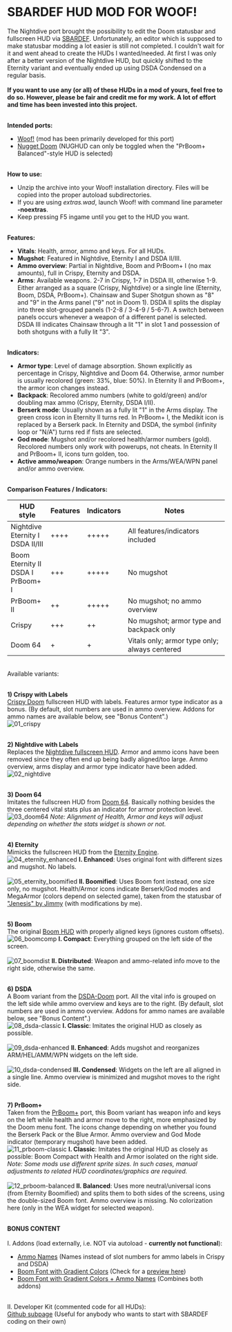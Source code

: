 # SBARDEF HUD MOD FOR WOOF!

The Nightdive port brought the possibility to edit the Doom statusbar and fullscreen HUD via <a href="https://doomwiki.org/wiki/SBARDEF" target= "_blank">SBARDEF</a>. Unfortunately, an editor which is supposed to make statusbar modding a lot easier is still not completed. I couldn't wait for it and went ahead to create the HUDs I wanted/needed. At first I was only after a better version of the Nightdive HUD, but quickly shifted to the Eternity variant and eventually ended up using DSDA Condensed on a regular basis.<br><br>
**If you want to use any (or all) of these HUDs in a mod of yours, feel free to do so. However, please be fair and credit me for my work. A lot of effort and time has been invested into this project.**<br><br>

**Intended ports:**
- <a href="https://github.com/fabiangreffrath/woof" target= "_blank">Woof!</a> (mod has been primarily developed for this port)<br>
- <a href="https://github.com/MrAlaux/Nugget-Doom" target= "_blank">Nugget Doom</a> (NUGHUD can only be toggled when the "PrBoom+ Balanced"-style HUD is selected)<br><br>

**How to use:**
- Unzip the archive into your Woof! installation directory. Files will be copied into the proper autoload subdirectories.<br>
- If you are using *extras.wad*, launch Woof! with command line parameter **-noextras**.<br>
- Keep pressing F5 ingame until you get to the HUD you want.<br><br>

**Features:**
- **Vitals**: Health, armor, ammo and keys. For all HUDs.<br>
- **Mugshot**: Featured in Nightdive, Eternity I and DSDA II/III.<br>
- **Ammo overview**: Partial in Nightdive, Boom and PrBoom+ I (no max amounts), full in Crispy, Eternity and DSDA.<br>
- **Arms**: Available weapons. 2-7 in Crispy, 1-7 in DSDA III, otherwise 1-9. Either arranged as a square (Crispy, Nightdive) or a single line (Eternity, Boom, DSDA, PrBoom+). Chainsaw and Super Shotgun shown as "8" and "9" in the Arms panel ("9" not in Doom 1). DSDA II splits the display into three slot-grouped panels (1-2-8 / 3-4-9 / 5-6-7). A switch between panels occurs whenever a weapon of a different panel is selected. DSDA III indicates Chainsaw through a lit "1" in slot 1 and possession of both shotguns with a fully lit "3".<br><br>

**Indicators:**
- **Armor type**: Level of damage absorption. Shown explicitly as percentage in Crispy, Nightdive and Doom 64. Otherwise, armor number is usually recolored (green: 33%, blue: 50%). In Eternity II and PrBoom+, the armor icon changes instead.<br>
- **Backpack**: Recolored ammo numbers (white to gold/green) and/or doubling max ammo (Crispy, Eternity, DSDA I/II).<br>
- **Berserk mode**: Usually shown as a fully lit "1" in the Arms display. The green cross icon in Eternity II turns red. In PrBoom+ I, the Medikit icon is replaced by a Berserk pack. In Eternity and DSDA, the symbol (infinity loop or "N/A") turns red if fists are selected.<br>
- **God mode**: Mugshot and/or recolored health/armor numbers (gold). Recolored numbers only work with powerups, not cheats. In Eternity II and PrBoom+ II, icons turn golden, too.<br>
- **Active ammo/weapon**: Orange numbers in the Arms/WEA/WPN panel and/or ammo overview.<br><br>

**Comparison Features / Indicators:**<br>

| HUD style | Features | Indicators | Notes |
| ----------- | ----------- | ----------- | ----------- |
| Nightdive<br>Eternity I<br>DSDA II/III | ++++ | +++++ | All features/indicators included |
| Boom<br>Eternity II<br>DSDA I<br>PrBoom+ I | +++ | +++++ | No mugshot |
| PrBoom+ II | ++ | +++++ | No mugshot; no ammo overview |
| Crispy | +++ | ++ | No mugshot; armor type and backpack only |
| Doom 64 | + | + | Vitals only; armor type only; always centered |
<br>
Available variants:<br><br>

**1) Crispy with Labels**<br>
<a href="https://github.com/fabiangreffrath/crispy-doom" target= "_blank">Crispy Doom</a> fullscreen HUD with labels. Features armor type indicator as a bonus. (By default, slot numbers are used in ammo overview. Addons for ammo names are available below, see "Bonus Content".)<br>
![01_crispy](https://github.com/user-attachments/assets/211ea2c6-09a0-40d1-b141-076b6f176029)
<br><br>

**2) Nightdive with Labels**<br>
Replaces the <a href="https://static.doomworld.com/pages_media/29_lor1.png" target= "_blank">Nightdive fullscreen HUD</a>. Armor and ammo icons have been removed since they often end up being badly aligned/too large. Ammo overview, arms display and armor type indicator have been added.<br>
![02_nightdive](https://github.com/user-attachments/assets/b9d18324-8a8b-444a-a1f6-f10aa261e4bc)
<br><br>

**3) Doom 64**<br>
Imitates the fullscreen HUD from <a href="https://www.nintendoworldreport.com/media/51707/1/5.jpg" target= "_blank">Doom 64</a>. Basically nothing besides the three centered vital stats plus an indicator for armor protection level.<br>
![03_doom64](https://github.com/user-attachments/assets/f5cfbeff-0e87-498f-bdd2-c342de9346ae)
*Note: Alignment of Health, Armor and keys will adjust depending on whether the stats widget is shown or not.*
<br><br>

**4) ﻿Eternity**<br>
Mimicks the fullscreen HUD from the <a href="https://github.com/team-eternity/eternity" target= "_blank">Eternity Engine</a>.<br>
![04_eternity_enhanced](https://github.com/user-attachments/assets/169b4109-bf46-4486-a24f-d7abda1c76a8)
   **I. Enhanced**: Uses original font with different sizes and mugshot. No labels.<br><br>
![05_eternity_boomified](https://github.com/user-attachments/assets/07dd604c-a973-4e89-bc1a-e065604e70f6)
   **II. Boomified**: Uses Boom font instead, one size only, no mugshot. Health/Armor icons indicate Berserk/God modes and MegaArmor (colors depend on selected game), taken from the statusbar of <a href="https://doomwiki.org/wiki/Jenesis" target= "_blank">"Jenesis" by Jimmy</a> (with modifications by me).
<br><br>

**5) Boom**<br>
The original <a href="https://doomwiki.org/w/images/thumb/5/53/NDCP-map23-end.png/800px-NDCP-map23-end.png" target= "_blank">Boom HUD</a> with properly aligned keys (ignores custom offsets).<br>
![06_boomcomp](https://github.com/user-attachments/assets/a34ce37d-6570-45eb-b185-3177e2d4382e)
   **I. Compact**: Everything grouped on the left side of the screen.<br><br>
![07_boomdist](https://github.com/user-attachments/assets/e12daf99-e744-4f4e-8073-77f63541dceb)
   **II. Distributed**: Weapon and ammo-related info move to the right side, otherwise the same.
<br><br>

**6) DSDA**<br>
A Boom variant from the <a href="https://github.com/kraflab/dsda-doom" target= "_blank">DSDA-Doom</a> port. All the vital info is grouped on the left side while ammo overview and keys are to the right. (By default, slot numbers are used in ammo overview. Addons for ammo names are available below, see "Bonus Content".) <br>
![08_dsda-classic](https://github.com/user-attachments/assets/94d338d7-b3ad-443c-a34d-5e23a65de9c6)
   **I. Classic**: Imitates the original HUD as closely as possible.<br><br>
![09_dsda-enhanced](https://github.com/user-attachments/assets/1bb0016f-1008-492c-a6ec-df99452e14a0)
   **II. Enhanced**: Adds mugshot and reorganizes ARM/HEL/AMM/WPN widgets on the left side.<br><br>
![10_dsda-condensed](https://github.com/user-attachments/assets/a698d366-b25f-4604-bbe8-0d8ed8365f6f)
   **III. Condensed**: Widgets on the left are all aligned in a single line. Ammo overview is minimized and mugshot moves to the right side.<br><br>

**7) PrBoom+**<br>
Taken from the <a href="https://github.com/coelckers/prboom-plus/issues" target= "_blank">PrBoom+</a> port, this Boom variant has weapon info and keys on the left while health and armor move to the right, more emphasized by the Doom menu font. The icons change depending on whether you found the Berserk Pack or the Blue Armor. Ammo overview and God Mode indicator (temporary mugshot) have been added.<br>
![11_prboom-classic](https://github.com/user-attachments/assets/db165fcb-69ec-4ed5-b961-6db63b448428)
   **I. Classic**: Imitates the original HUD as closely as possible: Boom Compact with Health and Armor isolated on the right side.<br>
<em>Note: Some mods use different sprite sizes. In such cases, manual adjustments to related HUD coordinates/graphics are required.</em>
<br><br>
![12_prboom-balanced](https://github.com/user-attachments/assets/75d68b7f-2345-4a80-b3d9-7ca08d4449ef)
   **II. Balanced**: Uses more neutral/universal icons (from Eternity Boomified) and splits them to both sides of the screens, using the double-sized Boom font. Ammo overview is missing. No colorization here (only in the WEA widget for selected weapon).<br><br>

**BONUS CONTENT**<br><br>
I. Addons (load externally, i.e. NOT via autoload - **currently not functional**):
- <a href="https://github.com/NightFright2k19/doom_sbardef/blob/main/extras/ammo_names.pk3" target= "_blank">Ammo Names</a> (Names instead of slot numbers for ammo labels in Crispy and DSDA)
- <a href="https://github.com/NightFright2k19/doom_sbardef/blob/main/extras/gradient.pk3" target= "_blank">Boom Font with Gradient Colors</a> (Check for a <a href="https://i.imgur.com/qdEqwTA.png" target= "_blank">preview here</a>)
- <a href="https://github.com/NightFright2k19/doom_sbardef/blob/main/extras/gradient_names.pk3" target= "_blank">Boom Font with Gradient Colors + Ammo Names</a> (Combines both addons)
<br>
II. Developer Kit (commented code for all HUDs):<br>
<a href="https://github.com/NightFright2k19/doom_sbardef/tree/main/docs/sbardef" target= "_blank">Github subpage</a> (Useful for anybody who wants to start with SBARDEF coding on their own)

